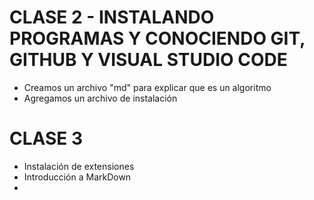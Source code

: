 # CLASE 2 - INSTALANDO PROGRAMAS Y CONOCIENDO GIT, GITHUB Y VISUAL STUDIO CODE

- Creamos un archivo "md" para explicar que es un algoritmo
- Agregamos un archivo de instalación

# CLASE 3

- Instalación de extensiones
- Introducción a MarkDown
- 